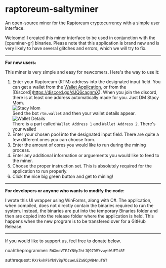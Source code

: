 # raptoreum-saltyminer
An open-source miner for the Raptoreum cryptocurrency with a simple user interface.

Welcome! I created this miner interface to be used in conjunction with the [cpuminer-gr] binaries.
Please note that this application is brand new and is very likely to have several glitches and errors, which we will try to fix.
________________________________________________________________________________________________________________________________________________________________
**For new users:**

This miner is very simple and easy for newcomers. Here's the way to use it:

1. Enter your Raptoreum (RTM) address into the designated input field. You can get a wallet from the [Wallet Application](https://github.com/Raptor3um/raptoreum/releases/tag/1.2.15.2), or from the [Discord])https://discord.gg/dJQ6cagnmX). When you join the discord, there is at least one address automatically made for you. Just DM Stacy Mom. <br> ![Stacy Mom](https://cdn.discordapp.com/attachments/836164219073331213/884022857074634782/unknown.png) <br> Send the bot `rtm.wallet` and then your wallet details appear. <br> ![Wallet Details](https://cdn.discordapp.com/attachments/836164219073331213/884023573658894346/unknown.png) <br>
There is a part called `Wallet Address 1` and `Wallet Address 2`. There's your wallet!
2. Enter your chosen pool into the designated input field. There are quite a few different ones you can choose from.
3. Enter the amount of cores you would like to run during the mining process.
4. Enter any additional information or arguements you would like to feed to the miner.
5. Choose the proper instruction set. This is absolutely required for the application to run properly.
6. Click the nice big green button and get to mining!
________________________________________________________________________________________________________________________________________________________________

**For developers or anyone who wants to modify the code:**

I wrote this UI wrapper using WinForms, along with C#. The application, when compiled, does not directly contain the binaries required to run the system.
Instead, the binaries are put into the temporary Binaries folder and then are copied into the release folder where the application is held. 
This happens when the new program is to be transfered over for a GitHub Release.
________________________________________________________________________________________________________________________________________________________________
If you would like to support us, feel free to donate below.

noahtheprogrammer:  `RWXmeVTEJYNVp2htJQ97DMYvwytWUFTi8E`

authrequest: `RXrkvhFSYk9VBp7DzueLEZaGCpWB4nuTGT`
